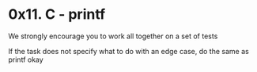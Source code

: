 # 0x11. C - printf



We strongly encourage you to work all together on a set of tests

If the task does not specify what to do with an edge case, do the same as printf okay
